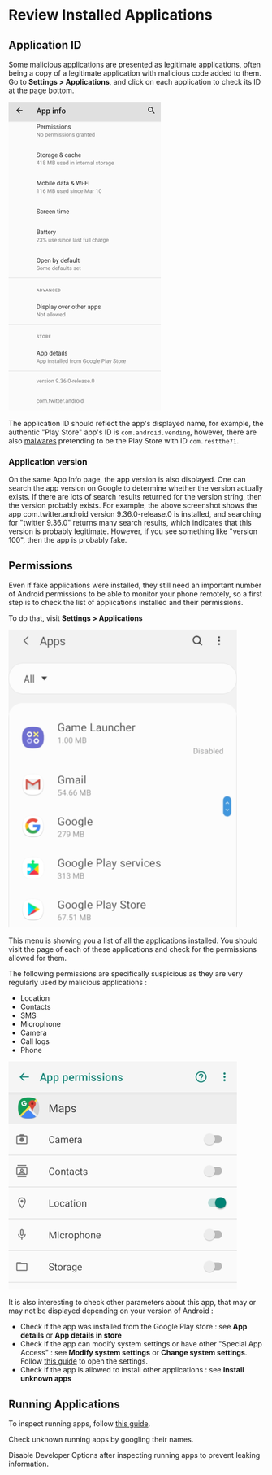 # Review Installed Applications

## Application ID

Some malicious applications are presented as legitimate applications, often being a copy of a legitimate application with malicious code added to them. Go to **Settings > Applications**, and click on each application to check its ID at the page bottom.

![](../.gitbook/assets/Screenshot_20220506-170511_Settings.png)

The application ID should reflect the app's displayed name, for example, the authentic "Play Store" app's ID is `com.android.vending`, however, there are also [malwares](https://www.tomsguide.com/news/octo-android-malware-can-take-over-your-phone-how-to-protect-yourself) pretending to be the Play Store with ID `com.restthe71`.

### Application version

On the same App Info page, the app version is also displayed. One can search the app version on Google to determine whether the version actually exists. If there are lots of search results returned for the version string, then the version probably exists. For example, the above screenshot shows the app com.twitter.android version 9.36.0-release.0 is installed, and searching for "twitter 9.36.0" returns many search results, which indicates that this version is probably legitimate. However, if you see something like "version 100", then the app is probably fake.

## Permissions

Even if fake applications were installed, they still need an important number of Android permissions to be able to monitor your phone remotely, so a first step is to check the list of applications installed and their permissions.

To do that, visit **Settings > Applications**

![](../.gitbook/assets/android_apps1.png)

This menu is showing you a list of all the applications installed. You should visit the page of each of these applications and check for the permissions allowed for them.

The following permissions are specifically suspicious as they are very regularly used by malicious applications :

* Location
* Contacts
* SMS
* Microphone
* Camera
* Call logs
* Phone

![](../.gitbook/assets/android_apps2.png)

It is also interesting to check other parameters about this app, that may or may not be displayed depending on your version of Android :

* Check if the app was installed from the Google Play store : see **App details** or **App details in store**
* Check if the app can modify system settings or have other "Special App Access" : see **Modify system settings** or **Change system settings**. Follow [this guide](https://web.archive.org/web/20221004090852/https://www.techbone.net/android/user-manual/permission-to-modify-system-settings) to open the settings.
* Check if the app is allowed to install other applications : see **Install unknown apps**

## Running Applications

To inspect running apps, follow [this guide](https://web.archive.org/web/20220509061723/https://www.techrepublic.com/article/how-to-view-all-running-services-on-android-11/).

Check unknown running apps by googling their names.

Disable Developer Options after inspecting running apps to prevent leaking information.
